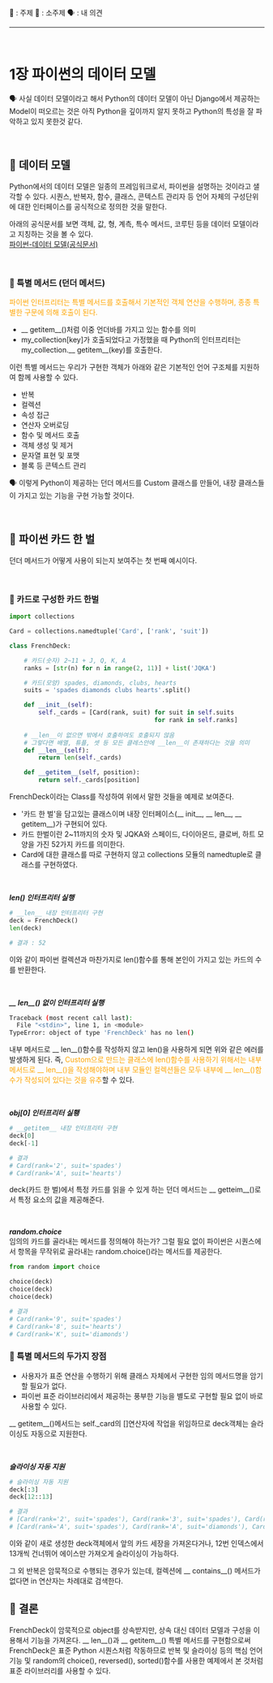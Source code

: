 <span>🔖 : 주제  📌 : 소주제  🗣 : 내 의견<span>

------------------------------------------------
<br>

# 1장 파이썬의 데이터 모델
🗣 사실 데이터 모델이라고 해서 Python의 데이터 모델이 아닌 Django에서 제공하는 Model이 떠오르는 것은 아직 Python을 깊이까지 알지 못하고 Python의 특성을 잘 파악하고 있지 못한것 같다. 

<br>

## 🔖 데이터 모델
Python에서의 데이터 모델은 일종의 프레임워크로서, 파이썬을 설명하는 것이라고 샐각할 수 있다. 시퀀스, 반복자, 함수, 클래스, 콘텍스트 관리자 등 언어 자체의 구성단위에 대한 인터페이스를 공식적으로 정의한 것을 말한다.

아래의 공식문서를 보면 객체, 값, 형, 계측, 특수 메서드, 코루틴 등을 데이터 모델이라고 지칭하는 것을 볼 수 있다.<br>
[파이썬-데이터 모델(공식문서)](https://docs.python.org/ko/3/reference/datamodel.html)

<br>

### 📌 특별 메서드 (던더 메서드)
<span style='color:orange;'>파이썬 인터프리터는 특별 메서드를 호출해서 기본적인 객체 연산을 수행하며, 종종 특별한 구문에 의해 호출이 된다.</span> 
- __ getitem__()처럼 이중 언더바를 가지고 있는 함수를 의미
- my_collection[key]가 호출되었다고 가정했을 때 Python의 인터프리터는 my_collection.__ getitem__(key)를 호출한다.

이런 특별 메서드는 우리가 구현한 객체가 아래와 같은 기본적인 언어 구조체를 지원하여 함께 사용할 수 있다.
- 반복
- 컬렉션
- 속성 접근
- 연산자 오버로딩
- 함수 및 메서드 호출
- 객체 생성 및 제거
- 문자열 표현 및 포맷
- 블록 등 콘텍스트 관리

🗣 이렇게 Python이 제공하는 던더 메서드를 Custom 클래스를 만들어, 내장 클래스들이 가지고 있는 기능을 구현 가능할 것이다. 

<br>

## 🔖 파이썬 카드 한 벌
던더 메서드가 어떻게 사용이 되는지 보여주는 첫 번째 예시이다.

<br>

### 📌 카드로 구성한 카드 한벌
```python
import collections

Card = collections.namedtuple('Card', ['rank', 'suit'])

class FrenchDeck:

    # 카드(숫자) 2~11 + J, Q, K, A
    ranks = [str(n) for n in range(2, 11)] + list('JQKA')

    # 카드(모양) spades, diamonds, clubs, hearts
    suits = 'spades diamonds clubs hearts'.split()

    def __init__(self):
        self._cards = [Card(rank, suit) for suit in self.suits
                                        for rank in self.ranks]
    
    # __len__이 없으면 밖에서 호출하여도 호출되지 않음
    # 그렇다면 배열, 튜플, 셋 등 모든 클레스안에 __len__이 존재하다는 것을 의미
    def __len__(self):
        return len(self._cards)

    def __getitem__(self, position):
        return self._cards[position]
```
FrenchDeck이라는 Class를 작성하여 위에서 말한 것들을 예제로 보여준다.
- '카드 한 벌'을 담고있는 클래스이며 내장 인터페이스(__ init__, __ len__, __ getitem__)가 구현되어 있다.
- 카드 한벌이란 2~11까지의 숫자 및 JQKA와 스페이드, 다이아몬드, 클로버, 하트 모양을 가진 52가지 카드를 의미한다.
- Card에 대한 클래스를 따로 구현하지 않고 collections 모듈의 namedtuple로 클래스를 구현하였다.

<br>

***len() 인터프리터 실행***
```python
# __len__ 내장 인터프리터 구현
deck = FrenchDeck()
len(deck)

# 결과 : 52
```
이와 같이 파이썬 컬렉션과 마찬가지로 len()함수를 통해 본인이 가지고 있는 카드의 수를 반환한다.

<br>

***__ len__() 없이 인터프리터 실행***
```bash
Traceback (most recent call last):
  File "<stdin>", line 1, in <module>
TypeError: object of type 'FrenchDeck' has no len()
```
내부 메서드로 __ len__()함수를 작성하지 않고 len()을 사용하게 되면 위와 같은 에러를 발생하게 된다. 즉, <span style='color:orange;'>Custom으로 만드는 클래스에 len()함수를 사용하기 위해서는 내부 메서드로 __ len__()을 작성해야하며 내부 모듈인 컬렉션들은 모두 내부에 __ len__()함수가 작성되어 있다는 것을 유추</span>할 수 있다.

<br>

***obj[0] 인터프리터 실횅***
```python
# __getitem__ 내장 인터프리터 구현
deck[0]
deck[-1]

# 결과 
# Card(rank='2', suit='spades')
# Card(rank='A', suit='hearts')
```
deck(카드 한 벌)에서 특정 카드를 읽을 수 있게 하는 던더 메서드는 __ getteim__()로서 특정 요소의 값을 제공해준다.

<br>

***random.choice***<br>
임의의 카드를 골라내는 메서드를 정의해야 하는가? 그럴 필요 없이 파이썬은 시퀀스에서 항목을 무작위로 골라내는 random.choice()라는 메서드를 제공한다.

```python
from random import choice

choice(deck)
choice(deck)
choice(deck)

# 결과
# Card(rank='9', suit='spades')
# Card(rank='8', suit='hearts')
# Card(rank='K', suit='diamonds')
```

### 📌 특별 메서드의 두가지 장점
- 사용자가 표준 연산을 수행하기 위해 클래스 자체에서 구현한 임의 메서드명을 암기할 필요가 없다.
- 파이썬 표준 라이브러리에서 제공하는 풍부한 기능을 별도로 구현할 필요 없이 바로 사용할 수 있다.

__ getitem__()메서드는 self._card의 []연산자에 작업을 위임하므로 deck객체는 슬라이싱도 자동으로 지원한다.

<br>

***슬라이싱 자동 지원***
```python
# 슬라이싱 자동 지원
deck[:3]
deck[12::13]

# 결과
# [Card(rank='2', suit='spades'), Card(rank='3', suit='spades'), Card(rank='4', suit='spades')]
# [Card(rank='A', suit='spades'), Card(rank='A', suit='diamonds'), Card(rank='A', suit='clubs'), Card(rank='A', suit='hearts')]
```
이와 같이 새로 생성한 deck객체에서 앞의 카드 세장을 가져온다거나, 12번 인덱스에서 13개씩 건너뛰어 에이스만 가져오게 슬라이싱이 가능하다.

그 외 반복은 암묵적으로 수행되는 경우가 있는데, 컬렉션에 __ contains__() 메서드가 없다면 in 연산자는 차례대로 검색한다.

## 🔖 결론
FrenchDeck이 암묵적으로 object를 상속받지만, 상속 대신 데이터 모델과 구성을 이용해서 기능을 가져온다. __ len__()과 __ getitem__() 특별 메서드를 구현함으로써 FrenchDeck은 표준 Python 시퀀스처럼 작동하므로 반복 및 슬라이싱 등의 핵심 언어 기능 및 random의 choice(), reversed(), sorted()함수를 사용한 예제에서 본 것처럼 표준 라이브러리를 사용할 수 있다.













